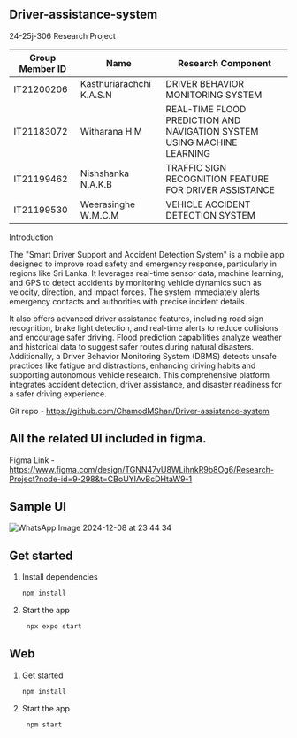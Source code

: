## Driver-assistance-system
24-25j-306 Research Project

| Group Member ID | Name  | Research Component |
|------------------|------------------|------------------|
| IT21200206    | Kasthuriarachchi K.A.S.N     | DRIVER BEHAVIOR MONITORING SYSTEM |
| IT21183072    | Witharana H.M    | REAL-TIME FLOOD PREDICTION AND NAVIGATION SYSTEM USING MACHINE LEARNING |
| IT21199462    | Nishshanka N.A.K.B    | TRAFFIC SIGN RECOGNITION FEATURE FOR DRIVER ASSISTANCE |
| IT21199530    | Weerasinghe W.M.C.M    | VEHICLE ACCIDENT DETECTION SYSTEM |

Introduction

The "Smart Driver Support and Accident Detection System" is a mobile app designed to improve road safety and emergency response, particularly in regions like Sri Lanka. It leverages real-time sensor data, machine learning, and GPS to detect accidents by monitoring vehicle dynamics such as velocity, direction, and impact forces. The system immediately alerts emergency contacts and authorities with precise incident details. 

It also offers advanced driver assistance features, including road sign recognition, brake light detection, and real-time alerts to reduce collisions and encourage safer driving. Flood prediction capabilities analyze weather and historical data to suggest safer routes during natural disasters. Additionally, a Driver Behavior Monitoring System (DBMS) detects unsafe practices like fatigue and distractions, enhancing driving habits and supporting autonomous vehicle research. This comprehensive platform integrates accident detection, driver assistance, and disaster readiness for a safer driving experience.

Git repo - https://github.com/ChamodMShan/Driver-assistance-system

## All the related UI included in figma.

Figma Link - https://www.figma.com/design/TGNN47vU8WLihnkR9b8Og6/Research-Project?node-id=9-298&t=CBoUYIAvBcDHtaW9-1

## Sample UI
![WhatsApp Image 2024-12-08 at 23 44 34](https://github.com/user-attachments/assets/8699bb53-c917-4da5-accf-3951923a018b)



## Get started

1. Install dependencies

   ```bash
   npm install
   ```

2. Start the app

   ```bash
    npx expo start
   ```

## Web

1. Get started

   ```bash
   npm install
   ```

2. Start the app

   ```bash
    npm start
   ```


